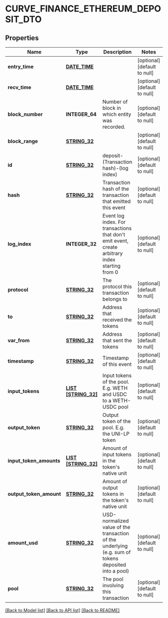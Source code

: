 # CURVE_FINANCE_ETHEREUM_DEPOSIT_DTO

## Properties
Name | Type | Description | Notes
------------ | ------------- | ------------- | -------------
**entry_time** | [**DATE_TIME**](DATE_TIME.md) |  | [optional] [default to null]
**recv_time** | [**DATE_TIME**](DATE_TIME.md) |  | [optional] [default to null]
**block_number** | **INTEGER_64** | Number of block in which entity was recorded. | [optional] [default to null]
**block_range** | [**STRING_32**](STRING_32.md) |  | [optional] [default to null]
**id** | [**STRING_32**](STRING_32.md) | deposit-(Transaction hash)-(log index) | [optional] [default to null]
**hash** | [**STRING_32**](STRING_32.md) | Transaction hash of the transaction that emitted this event | [optional] [default to null]
**log_index** | **INTEGER_32** | Event log index. For transactions that don&#39;t emit event, create arbitrary index starting from 0 | [optional] [default to null]
**protocol** | [**STRING_32**](STRING_32.md) | The protocol this transaction belongs to | [optional] [default to null]
**to** | [**STRING_32**](STRING_32.md) | Address that received the tokens | [optional] [default to null]
**var_from** | [**STRING_32**](STRING_32.md) | Address that sent the tokens | [optional] [default to null]
**timestamp** | [**STRING_32**](STRING_32.md) | Timestamp of this event | [optional] [default to null]
**input_tokens** | [**LIST [STRING_32]**](STRING_32.md) | Input tokens of the pool. E.g. WETH and USDC to a WETH-USDC pool | [optional] [default to null]
**output_token** | [**STRING_32**](STRING_32.md) | Output token of the pool. E.g. the UNI-LP token | [optional] [default to null]
**input_token_amounts** | [**LIST [STRING_32]**](STRING_32.md) | Amount of input tokens in the token&#39;s native unit | [optional] [default to null]
**output_token_amount** | [**STRING_32**](STRING_32.md) | Amount of output tokens in the token&#39;s native unit | [optional] [default to null]
**amount_usd** | [**STRING_32**](STRING_32.md) | USD-normalized value of the transaction of the underlying (e.g. sum of tokens deposited into a pool) | [optional] [default to null]
**pool** | [**STRING_32**](STRING_32.md) | The pool involving this transaction | [optional] [default to null]

[[Back to Model list]](../README.md#documentation-for-models) [[Back to API list]](../README.md#documentation-for-api-endpoints) [[Back to README]](../README.md)


